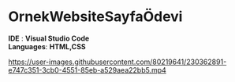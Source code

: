 # OrnekWebsiteSayfaÖdevi

**IDE** : **Visual Studio Code** </br>
**Languages**: **HTML,CSS**

https://user-images.githubusercontent.com/80219641/230362891-e747c351-3cb0-4551-85eb-a529aea22bb5.mp4

